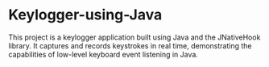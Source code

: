 # Keylogger-using-Java
This project is a keylogger application built using Java and the JNativeHook library. It captures and records keystrokes in real time, demonstrating the capabilities of low-level keyboard event listening in Java.
